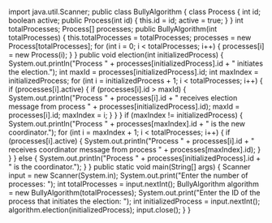 import java.util.Scanner;
public class BullyAlgorithm {
 class Process {
 int id;
 boolean active;
 public Process(int id) {
 this.id = id;
 active = true;
 }
 }
 int totalProcesses;
 Process[] processes;
 public BullyAlgorithm(int totalProcesses) {
 this.totalProcesses = totalProcesses;
 processes = new Process[totalProcesses];
 for (int i = 0; i < totalProcesses; i++) {
 processes[i] = new Process(i);
 }
 }
 public void election(int initializedProcess) {
 System.out.println("Process " + processes[initializedProcess].id + " initiates the election.");
 int maxId = processes[initializedProcess].id;
 int maxIndex = initializedProcess;
 for (int i = initializedProcess + 1; i < totalProcesses; i++) {
 if (processes[i].active) {
 if (processes[i].id > maxId) {
 System.out.println("Process " + processes[i].id + " receives election message from process " + 
processes[initializedProcess].id);
 maxId = processes[i].id;
 maxIndex = i;
 }
 }
}
 if (maxIndex != initializedProcess) {
 System.out.println("Process " + processes[maxIndex].id + " is the new coordinator.");
 for (int i = maxIndex + 1; i < totalProcesses; i++) {
 if (processes[i].active) {
 System.out.println("Process " + processes[i].id + " receives coordinator message from process " + 
processes[maxIndex].id);
 }
 }
 } else {
 System.out.println("Process " + processes[initializedProcess].id + " is the coordinator.");
 }
 }
 public static void main(String[] args) {
 Scanner input = new Scanner(System.in);
 System.out.print("Enter the number of processes: ");
 int totalProcesses = input.nextInt();
 BullyAlgorithm algorithm = new BullyAlgorithm(totalProcesses);
 System.out.print("Enter the ID of the process that initiates the election: ");
 int initializedProcess = input.nextInt();
 algorithm.election(initializedProcess);
 input.close();
 }
}
